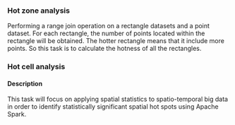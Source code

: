 





### Hot zone analysis
Performing a range join operation on a rectangle datasets and a point dataset. For each rectangle, the number of points located within the rectangle will be obtained. The hotter rectangle means that it include more points. So this task is to calculate the hotness of all the rectangles.

### Hot cell analysis

#### Description
This task will focus on applying spatial statistics to spatio-temporal big data in order to identify statistically significant spatial hot spots using Apache Spark. 
